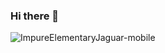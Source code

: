 ### Hi there 👋

<!--
**DylanCharton/DylanCharton** is a ✨ _special_ ✨ repository because its `README.md` (this file) appears on your GitHub profile.

Here are some ideas to get you started:

- 🔭 I’m currently working on ...
- 🌱 I’m currently learning ...
- 👯 I’m looking to collaborate on ...
- 🤔 I’m looking for help with ...
- 💬 Ask me about ...
- 📫 How to reach me: ...
- 😄 Pronouns: ...
- ⚡ Fun fact: ...
-->

![ImpureElementaryJaguar-mobile](https://user-images.githubusercontent.com/87655433/142492673-d5bbec16-743e-44bb-90dc-81469d1fb071.gif)



